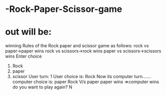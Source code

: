 # -Rock-Paper-Scissor-game
# out will be:
winning Rules of the Rock paper and scissor game as follows:
rock vs paper->paper wins 
rock vs scissors->rock wins 
paper vs scissors->scissors wins 
Enter choice 
 1. Rock 
 2. paper 
 3. scissor 
User turn: 1
User choice is: Rock
Now its computer turn.......
computer choice is: paper
Rock V/s paper
paper wins =>computer wins
do you want to play again?
N
